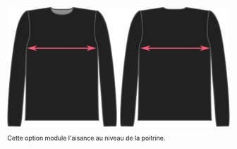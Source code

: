![L'aisance poitrine pour Brian](./chestease.svg)

Cette option module l'aisance au niveau de la poitrine.
